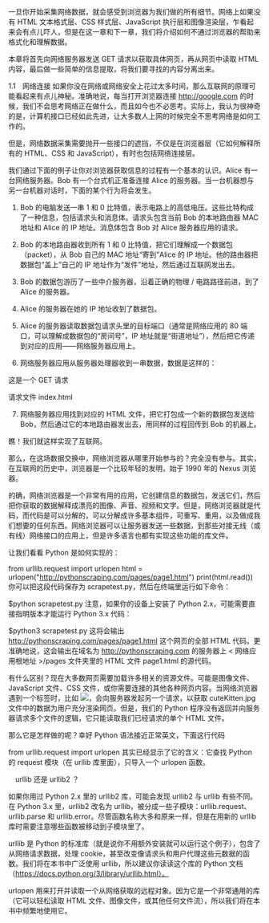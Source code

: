 一旦你开始采集网络数据，就会感受到浏览器为我们做的所有细节。网络上如果没有 HTML 文本格式层、CSS 样式层、JavaScript 执行层和图像渲染层，乍看起来会有点儿吓人，但是在这一章和下一章，我们将介绍如何不通过浏览器的帮助来格式化和理解数据。

本章将首先向网络服务器发送 GET 请求以获取具体网页，再从网页中读取 HTML 内容，最后做一些简单的信息提取，将我们要寻找的内容分离出来。

1.1　网络连接
如果你没在网络或网络安全上花过太多时间，那么互联网的原理可能看起来有点儿神秘。准确地说，每当打开浏览器连接 http://google.com 的时候，我们不会思考网络正在做什么，而且如今也不必思考。实际上，我认为很神奇的是，计算机接口已经如此先进，让大多数人上网的时候完全不思考网络是如何工作的。

但是，网络数据采集需要抛开一些接口的遮挡，不仅是在浏览器层（它如何解释所有的 HTML、CSS 和 JavaScript），有时也包括网络连接层。

我们通过下面的例子让你对浏览器获取信息的过程有一个基本的认识。Alice 有一台网络服务器。Bob 有一个台式机正准备连接 Alice 的服务器。当一台机器想与另一台机器对话时，下面的某个行为将会发生。

1. Bob 的电脑发送一串 1 和 0 比特值，表示电路上的高低电压。这些比特构成了一种信息，包括请求头和消息体。请求头包含当前 Bob 的本地路由器 MAC 地址和 Alice 的 IP 地址。消息体包含 Bob 对 Alice 服务器应用的请求。

2. Bob 的本地路由器收到所有 1 和 0 比特值，把它们理解成一个数据包（packet），从 Bob 自己的 MAC 地址“寄到”Alice 的 IP 地址。他的路由器把数据包“盖上”自己的 IP 地址作为“发件”地址，然后通过互联网发出去。

3. Bob 的数据包游历了一些中介服务器，沿着正确的物理 / 电路路径前进，到了 Alice 的服务器。

4. Alice 的服务器在她的 IP 地址收到了数据包。

5. Alice 的服务器读取数据包请求头里的目标端口（通常是网络应用的 80 端口，可以理解成数据包的“房间号”，IP 地址就是“街道地址”），然后把它传递到对应的应用——网络服务器应用上。

6. 网络服务器应用从服务器处理器收到一串数据，数据是这样的：

这是一个 GET 请求

请求文件 index.html

7. 网络服务器应用找到对应的 HTML 文件，把它打包成一个新的数据包发送给 Bob，然后通过它的本地路由器发出去，用同样的过程回传到 Bob 的机器上。

瞧！我们就这样实现了互联网。

那么，在这场数据交换中，网络浏览器从哪里开始参与的？完全没有参与。其实，在互联网的历史中，浏览器是一个比较年轻的发明，始于 1990 年的 Nexus 浏览器。

的确，网络浏览器是一个非常有用的应用，它创建信息的数据包，发送它们，然后把你获取的数据解释成漂亮的图像、声音、视频和文字。但是，网络浏览器就是代码，而代码是可以分解的，可以分解成许多基本组件，可重写、重用，以及做成我们想要的任何东西。网络浏览器可以让服务器发送一些数据，到那些对接无线（或有线）网络接口的应用上，但是许多语言也都有实现这些功能的库文件。

让我们看看 Python 是如何实现的：

from urllib.request import urlopen
html = urlopen("http://pythonscraping.com/pages/page1.html")
print(html.read())
你可以把这段代码保存为 scrapetest.py，然后在终端里运行如下命令：

$python scrapetest.py
注意，如果你的设备上安装了 Python 2.x，可能需要直接指明版本才能运行 Python 3.x 代码：

$python3 scrapetest.py
这将会输出 http://pythonscraping.com/pages/page1.html 这个网页的全部 HTML 代码。更准确地说，这会输出在域名为 http://pythonscraping.com 的服务器上 < 网络应用根地址 >/pages 文件夹里的 HTML 文件 page1.html 的源代码。

有什么区别？现在大多数网页需要加载许多相关的资源文件。可能是图像文件、JavaScript 文件、CSS 文件，或你需要连接的其他各种网页内容。当网络浏览器遇到一个标签时，比如 <img src="cuteKitten.jpg">，会向服务器发起另一个请求，以获取 cuteKitten.jpg 文件中的数据为用户充分渲染网页。但是，我们的 Python 程序没有返回并向服务器请求多个文件的逻辑，它只能读取我们已经请求的单个 HTML 文件。

那么它是怎样做的呢？幸好 Python 语法接近正常英文，下面这行代码

from urllib.request import urlopen
其实已经显示了它的含义：它查找 Python 的 request 模块（在 urllib 库里面），只导入一个 urlopen 函数。

　urllib 还是 urllib2 ？

如果你用过 Python 2.x 里的 urllib2 库，可能会发现 urllib2 与 urllib 有些不同。在 Python 3.x 里，urllib2 改名为 urllib，被分成一些子模块：urllib.request、urllib.parse 和 urllib.error。尽管函数名称大多和原来一样，但是在用新的 urllib 库时需要注意哪些函数被移动到子模块里了。

urllib 是 Python 的标准库（就是说你不用额外安装就可以运行这个例子），包含了从网络请求数据，处理 cookie，甚至改变像请求头和用户代理这些元数据的函数。我们将在本书中广泛使用 urllib，所以建议你读读这个库的 Python 文档（https://docs.python.org/3/library/urllib.html）。

urlopen 用来打开并读取一个从网络获取的远程对象。因为它是一个非常通用的库（它可以轻松读取 HTML 文件、图像文件，或其他任何文件流），所以我们将在本书中频繁地使用它。
